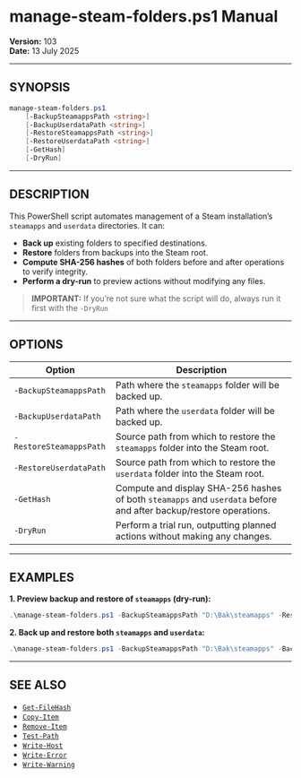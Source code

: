 # manage-steam-folders.ps1 Manual

**Version:** 103  
**Date:** 13 July 2025

---

## SYNOPSIS

```powershell
manage-steam-folders.ps1
    [-BackupSteamappsPath <string>]
    [-BackupUserdataPath <string>]
    [-RestoreSteamappsPath <string>]
    [-RestoreUserdataPath <string>]
    [-GetHash]
    [-DryRun]
```

---

## DESCRIPTION

This PowerShell script automates management of a Steam installation’s `steamapps` and `userdata` directories. It can:

- **Back up** existing folders to specified destinations.
- **Restore** folders from backups into the Steam root.
- **Compute SHA-256 hashes** of both folders before and after operations to verify integrity.
- **Perform a dry-run** to preview actions without modifying any files.

> **IMPORTANT:** If you’re not sure what the script will do, always run it first with the `-DryRun`

---

## OPTIONS

| Option                      | Description                                                                 |
|-----------------------------|-----------------------------------------------------------------------------|
| `-BackupSteamappsPath`      | Path where the `steamapps` folder will be backed up.                        |
| `-BackupUserdataPath`       | Path where the `userdata` folder will be backed up.                         |
| `-RestoreSteamappsPath`     | Source path from which to restore the `steamapps` folder into the Steam root.|
| `-RestoreUserdataPath`      | Source path from which to restore the `userdata` folder into the Steam root. |
| `-GetHash`                  | Compute and display SHA-256 hashes of both `steamapps` and `userdata` before and after backup/restore operations. |
| `-DryRun`                   | Perform a trial run, outputting planned actions without making any changes.  |

---

## EXAMPLES

**1. Preview backup and restore of `steamapps` (dry-run):**

```powershell
.\manage-steam-folders.ps1 -BackupSteamappsPath "D:\Bak\steamapps" -RestoreSteamappsPath "D:\Bak\steamapps" -GetHash -DryRun
```

**2. Back up and restore both `steamapps` and `userdata`:**

```powershell
.\manage-steam-folders.ps1 -BackupSteamappsPath "D:\Bak\steamapps" -BackupUserdataPath "D:\Bak\userdata" -RestoreSteamappsPath "D:\Bak\steamapps" -RestoreUserdataPath "D:\Bak\userdata"
```

---

## SEE ALSO

- [`Get-FileHash`](https://learn.microsoft.com/powershell/module/microsoft.powershell.utility/get-filehash)
- [`Copy-Item`](https://learn.microsoft.com/powershell/module/microsoft.powershell.management/copy-item)
- [`Remove-Item`](https://learn.microsoft.com/powershell/module/microsoft.powershell.management/remove-item)
- [`Test-Path`](https://learn.microsoft.com/powershell/module/microsoft.powershell.management/test-path)
- [`Write-Host`](https://learn.microsoft.com/powershell/module/microsoft.powershell.utility/write-host)
- [`Write-Error`](https://learn.microsoft.com/powershell/module/microsoft.powershell.utility/write-error)
- [`Write-Warning`](https://learn.microsoft.com/powershell/module/microsoft.powershell.utility/write-warning)
